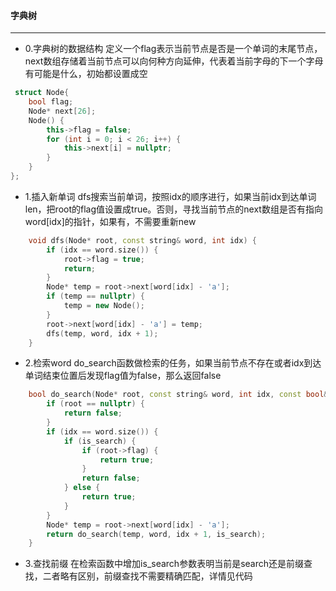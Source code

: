 #### 字典树
---
* 0.字典树的数据结构
定义一个flag表示当前节点是否是一个单词的末尾节点，next数组存储着当前节点可以向何种方向延伸，代表着当前字母的下一个字母有可能是什么，初始都设置成空
```c++
 struct Node{
	bool flag;
	Node* next[26];
	Node() {
		this->flag = false;
		for (int i = 0; i < 26; i++) {
			this->next[i] = nullptr;
		}
	}
};
```
* 1.插入新单词
dfs搜索当前单词，按照idx的顺序进行，如果当前idx到达单词len，把root的flag值设置成true。否则，寻找当前节点的next数组是否有指向word[idx]的指针，如果有，不需要重新new
```c++
    void dfs(Node* root, const string& word, int idx) {
        if (idx == word.size()) {
            root->flag = true;
            return;
        }
        Node* temp = root->next[word[idx] - 'a'];
        if (temp == nullptr) {
            temp = new Node();
        }
        root->next[word[idx] - 'a'] = temp;
        dfs(temp, word, idx + 1);
    }
```
* 2.检索word
do\_search函数做检索的任务，如果当前节点不存在或者idx到达单词结束位置后发现flag值为false，那么返回false
```c++
    bool do_search(Node* root, const string& word, int idx, const bool& is_search) {
        if (root == nullptr) {
            return false;
        }
        if (idx == word.size()) {
            if (is_search) {
                if (root->flag) {
                    return true;
                }
                return false;
            } else {
                return true;
            }
        }
        Node* temp = root->next[word[idx] - 'a'];
        return do_search(temp, word, idx + 1, is_search);
    }
```
* 3.查找前缀
在检索函数中增加is\_search参数表明当前是search还是前缀查找，二者略有区别，前缀查找不需要精确匹配，详情见代码
